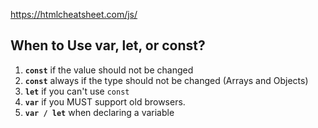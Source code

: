 https://htmlcheatsheet.com/js/

## When to Use var, let, or const?
1. **`const`** if the value should not be changed
2. **`const`** always if the type should not be changed (Arrays and Objects)
3. **`let`** if you can't use `const`
4. **`var`** if you MUST support old browsers.
5. **`var / let`** when declaring a variable